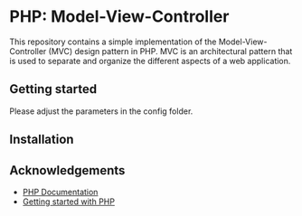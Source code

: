 # PHP: Model-View-Controller
This repository contains a simple implementation of the Model-View-Controller (MVC) design pattern in PHP. MVC is an architectural pattern that is used to separate and organize the different aspects of a web application.


## Getting started
Please adjust the parameters in the config folder.

## Installation


## Acknowledgements

 - [PHP Documentation](https://www.php.net)
 - [Getting started with PHP](https://www.php-einfach.de)
